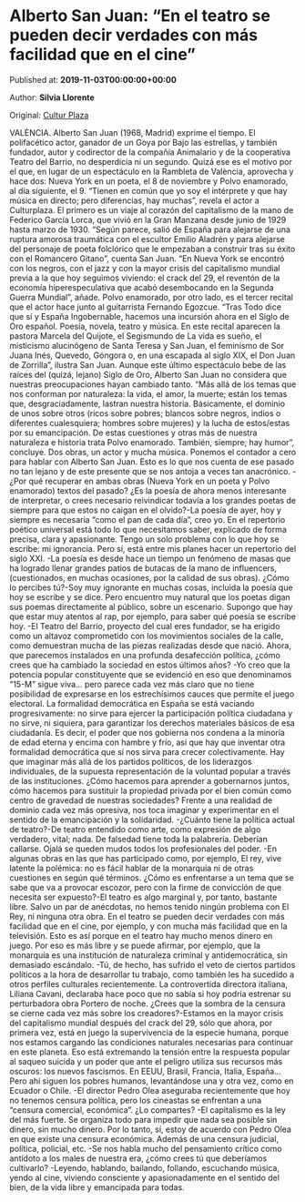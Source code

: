 
# Alberto San Juan: “En el teatro se pueden decir verdades con más facilidad que en el cine”

Published at: **2019-11-03T00:00:00+00:00**

Author: **Silvia Llorente**

Original: [Cultur Plaza](https://valenciaplaza.com/alberto-san-juan-en-el-teatro-se-pueden-decir-verdades-con-mas-facilidad-que-en-el-cine)

VALÈNCIA. Alberto San Juan (1968, Madrid) exprime el tiempo. El polifacético actor, ganador de un Goya por Bajo las estrellas, y también fundador, autor y codirector de la compañía Animalario y de la cooperativa Teatro del Barrio, no desperdicia ni un segundo. Quizá ese es el motivo por el que, en lugar de un espectáculo en la Rambleta de València, aprovecha y hace dos: Nueva York en un poeta, el 8 de noviembre y Polvo enamorado, al día siguiente, el 9. “Tienen en común que yo soy el intérprete y que hay música en directo; pero diferencias, hay muchas”, revela el actor a Culturplaza.
El primero es un viaje al corazón del capitalismo de la mano de Federico García Lorca, que vivió en la Gran Manzana desde junio de 1929 hasta marzo de 1930. “Según parece, salió de España para alejarse de una ruptura amorosa traumática con el escultor Emilio Aladrén y para alejarse del personaje de poeta folclórico que le empezaban a construir tras su éxito con el Romancero Gitano”, cuenta San Juan. “En Nueva York se encontró con los negros, con el jazz y con la mayor crisis del capitalismo mundial previa a la que hoy seguimos viviendo: el crack del 29, el reventón de la economía hiperespeculativa que acabó desembocando en la Segunda Guerra Mundial”, añade.
Polvo enamorado, por otro lado, es el tercer recital que el actor hace junto al guitarrista Fernando Egozcue. “Tras Todo dice que sí y España Ingobernable, hacemos una incursión ahora en el Siglo de Oro español. Poesía, novela, teatro y música. En este recital aparecen la pastora Marcela del Quijote, el Segismundo de La vida es sueño, el misticismo alucinógeno de Santa Teresa y San Juan, el feminismo de Sor Juana Inés, Quevedo, Góngora o, en una escapada al siglo XIX, el Don Juan de Zorrilla”, ilustra San Juan.
Aunque este último espectáculo bebe de las raíces del (quizá, lejano) Siglo de Oro, Alberto San Juan no considera que nuestras preocupaciones hayan cambiado tanto. “Más allá de los temas que nos conforman por naturaleza: la vida, el amor, la muerte; están los temas que, desgraciadamente, lastran nuestra historia. Básicamente, el dominio de unos sobre otros (ricos sobre pobres; blancos sobre negros, indios o diferentes cualesquiera; hombres sobre mujeres) y la lucha de estos/estas por su emancipación. De estas cuestiones y otras más de nuestra naturaleza e historia trata Polvo enamorado. También, siempre, hay humor”, concluye.
Dos obras, un actor y mucha música. Ponemos el contador a cero para hablar con Alberto San Juan. Esto es lo que nos cuenta de ese pasado no tan lejano y de este presente que se nos antoja a veces tan anacrónico.
-¿Por qué recuperar en ambas obras (Nueva York en un poeta y Polvo enamorado) textos del pasado? ¿Es la poesía de ahora menos interesante de interpretar, o crees necesario reivindicar todavía a los grandes poetas de siempre para que estos no caigan en el olvido?-La poesía de ayer, hoy y siempre es necesaria “como el pan de cada día”, creo yo. En el repertorio poético universal está todo lo que necesitamos saber, explicado de forma precisa, clara y apasionante. Tengo un solo problema con lo que hoy se escribe: mi ignorancia. Pero sí, está entre mis planes hacer un repertorio del siglo XXI.
-La poesía es desde hace un tiempo un fenómeno de masas que ha logrado llenar grandes patios de butacas de la mano de influencers, (cuestionados, en muchas ocasiones, por la calidad de sus obras). ¿Cómo lo percibes tú?-Soy muy ignorante en muchas cosas, incluida la poesía que hoy se escribe y se dice. Pero encuentro muy natural que los poetas digan sus poemas directamente al público, sobre un escenario. Supongo que hay que estar muy atentos al rap, por ejemplo, para saber qué poesía se escribe hoy.
-El Teatro del Barrio, proyecto del cual eres fundador, se ha erigido como un altavoz comprometido con los movimientos sociales de la calle, como demuestran mucha de las piezas realizadas desde que nació. Ahora, que parecemos instalados en una profunda desafección política, ¿cómo crees que ha cambiado la sociedad en estos últimos años? -Yo creo que la potencia popular constituyente que se evidenció en eso que denominamos “15-M” sigue viva… pero parece cada vez más claro que no tiene posibilidad de expresarse en los estrechísimos cauces que permite el juego electoral. La formalidad democrática en España se está vaciando progresivamente: no sirve para ejercer la participación política ciudadana y no sirve, ni siquiera, para garantizar los derechos materiales básicos de esa ciudadanía. Es decir, el poder que nos gobierna nos condena a la minoría de edad eterna y encima con hambre y frío, así que hay que inventar otra formalidad democrática que sí nos sirva para crecer colectivamente.
Hay que imaginar más allá de los partidos políticos, de los liderazgos individuales, de la supuesta representación de la voluntad popular a través de las instituciones. ¿Cómo hacemos para aprender a gobernarnos juntos, cómo hacemos para sustituir la propiedad privada por el bien común como centro de gravedad de nuestras sociedades? Frente a una realidad de dominio cada vez más opresiva, nos toca imaginar y experimentar en el sentido de la emancipación y la solidaridad.
-¿Cuánto tiene la política actual de teatro?-De teatro entendido como arte, como expresión de algo verdadero, vital; nada. De falsedad tiene toda la palabrería. Deberían callarse. Ojalá se queden mudos todos los profesionales del poder.
-En algunas obras en las que has participado como, por ejemplo, El rey, vive latente la polémica: no es fácil hablar de la monarquía ni de otras cuestiones en según qué términos. ¿Cómo es enfrentarse a un tema que se sabe que va a provocar escozor, pero con la firme de convicción de que necesita ser expuesto?-El teatro es algo marginal y, por tanto, bastante libre. Salvo un par de anécdotas, no hemos tenido ningún problema con El Rey, ni ninguna otra obra. En el teatro se pueden decir verdades con más facilidad que en el cine, por ejemplo, y con mucha más facilidad que en la televisión. Esto es así porque en el teatro hay mucho menos dinero en juego. Por eso es más libre y se puede afirmar, por ejemplo, que la monarquía es una institución de naturaleza criminal y antidemocrática, sin demasiado escándalo.
-Tú, de hecho, has sufrido el veto de ciertos partidos políticos a la hora de desarrollar tu trabajo, como también les ha sucedido a otros perfiles culturales recientemente. La controvertida directora italiana, Liliana Cavani, declaraba hace poco que no sabía si hoy podría estrenar su perturbadora obra Portero de noche. ¿Crees que la sombra de la censura se cierne cada vez más sobre los creadores?-Estamos en la mayor crisis del capitalismo mundial después del crack del 29, sólo que ahora, por primera vez, está en juego la supervivencia de la especie humana, porque nos estamos cargando las condiciones naturales necesarias para continuar en este planeta. Eso está extremando la tensión entre la respuesta popular al saqueo suicida y un poder que ante el peligro utiliza sus recursos más oscuros: los nuevos fascismos. En EEUU, Brasil, Francia, Italia, España… Pero ahí siguen los pobres humanos, levantándose una y otra vez, como en Ecuador o Chile.
-El director Pedro Olea aseguraba recientemente que hoy no tenemos censura política, pero los cineastas se enfrentan a una “censura comercial, económica”. ¿Lo compartes? -El capitalismo es la ley del más fuerte. Se organiza todo para impedir que nada sea posible sin dinero, sin mucho dinero. Por lo tanto, sí, estoy de acuerdo con Pedro Olea en que existe una censura económica. Además de una censura judicial, política, policial, etc.
-Se nos habla mucho del pensamiento crítico como antídoto a los males de nuestra era, ¿cómo crees tú que deberíamos cultivarlo? -Leyendo, hablando, bailando, follando, escuchando música, yendo al cine, viviendo consciente y apasionadamente en el sentido del bien, de la vida libre y emancipada para todas.
